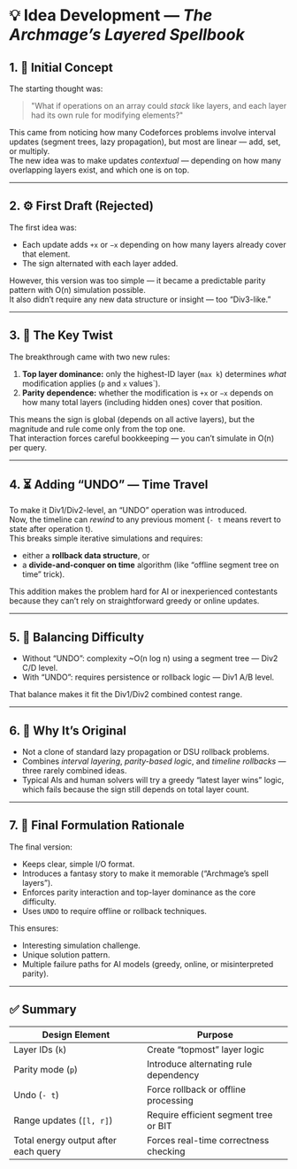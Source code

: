 # 💡 Idea Development — *The Archmage’s Layered Spellbook*

## 1. 🌱 Initial Concept
The starting thought was:  
> "What if operations on an array could *stack* like layers, and each layer had its own rule for modifying elements?"

This came from noticing how many Codeforces problems involve interval updates (segment trees, lazy propagation), but most are linear — add, set, or multiply.  
The new idea was to make updates *contextual* — depending on how many overlapping layers exist, and which one is on top.

---

## 2. ⚙️ First Draft (Rejected)
The first idea was:
- Each update adds `+x` or `−x` depending on how many layers already cover that element.  
- The sign alternated with each layer added.

However, this version was too simple — it became a predictable parity pattern with O(n) simulation possible.  
It also didn’t require any new data structure or insight — too “Div3-like.”

---

## 3. 🧠 The Key Twist
The breakthrough came with two new rules:
1. **Top layer dominance:** only the highest-ID layer (`max k`) determines *what* modification applies (`p` and `x` values`).  
2. **Parity dependence:** whether the modification is `+x` or `−x` depends on how many total layers (including hidden ones) cover that position.

This means the sign is global (depends on all active layers), but the magnitude and rule come only from the top one.  
That interaction forces careful bookkeeping — you can’t simulate in O(n) per query.

---

## 4. ⏳ Adding “UNDO” — Time Travel
To make it Div1/Div2-level, an “UNDO” operation was introduced.  
Now, the timeline can *rewind* to any previous moment (`- t` means revert to state after operation t).  
This breaks simple iterative simulations and requires:
- either a **rollback data structure**, or  
- a **divide-and-conquer on time** algorithm (like “offline segment tree on time” trick).  

This addition makes the problem hard for AI or inexperienced contestants because they can’t rely on straightforward greedy or online updates.

---

## 5. 🧩 Balancing Difficulty
- Without “UNDO”: complexity ~O(n log n) using a segment tree — Div2 C/D level.  
- With “UNDO”: requires persistence or rollback logic — Div1 A/B level.  

That balance makes it fit the Div1/Div2 combined contest range.

---

## 6. 🧪 Why It’s Original
- Not a clone of standard lazy propagation or DSU rollback problems.  
- Combines *interval layering*, *parity-based logic*, and *timeline rollbacks* — three rarely combined ideas.  
- Typical AIs and human solvers will try a greedy “latest layer wins” logic, which fails because the sign still depends on total layer count.

---

## 7. 🧩 Final Formulation Rationale
The final version:
- Keeps clear, simple I/O format.  
- Introduces a fantasy story to make it memorable (“Archmage’s spell layers”).  
- Enforces parity interaction and top-layer dominance as the core difficulty.  
- Uses `UNDO` to require offline or rollback techniques.

This ensures:
- Interesting simulation challenge.  
- Unique solution pattern.  
- Multiple failure paths for AI models (greedy, online, or misinterpreted parity).

---

## ✅ Summary

| Design Element | Purpose |
|----------------|----------|
| Layer IDs (`k`) | Create “topmost” layer logic |
| Parity mode (`p`) | Introduce alternating rule dependency |
| Undo (`- t`) | Force rollback or offline processing |
| Range updates (`[l, r]`) | Require efficient segment tree or BIT |
| Total energy output after each query | Forces real-time correctness checking |
